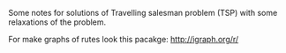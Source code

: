 Some notes for solutions of Travelling salesman problem (TSP) with some relaxations of the problem.

For make graphs of rutes look this pacakge: http://igraph.org/r/

